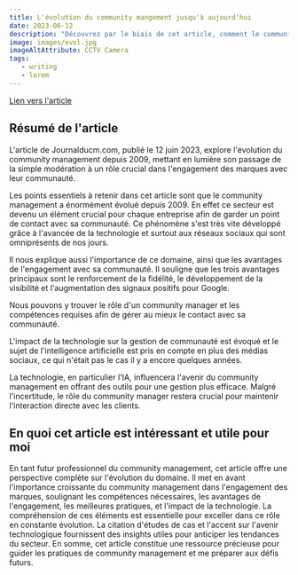 ```yaml
---
title: L'évolution du community mangement jusqu'à aujourd'hui
date: 2023-06-12
description: "Découvrez par le biais de cet article, comment le community management a évolué au cours des dernières années et à quel point il est fondamental et nécessaire de nos jours."
image: images/evol.jpg
imageAltAttribute: CCTV Camera
tags:
   - writing 
   - lorem 
---
```

[Lien vers l'article](https://www.journalducm.com/evolution-community-management-moderation-engagement/)
## Résumé de l'article

L'article de Journalducm.com, publié le 12 juin 2023, explore l'évolution du community management depuis 2009, mettant en lumière son passage de la simple modération à un rôle crucial dans l'engagement des marques avec leur communauté. 

Les points essentiels à retenir dans cet article sont que le community management a énormément évolué depuis 2009. En effet ce secteur est devenu un élément crucial pour chaque entreprise afin de garder un point de contact avec sa communauté. Ce phénomène s'est très vite développé grâce à l'avancée de la technologie et surtout aux réseaux sociaux qui sont omniprésents de nos jours.

Il nous explique aussi l'importance de ce domaine, ainsi que les avantages de l'engagement avec sa communauté. Il souligne que les trois avantages principaux sont le renforcement de la fidélité, le développement de la visibilité et l'augmentation des signaux positifs pour Google.

Nous pouvons y trouver le rôle d'un community manager et les compétences requises afin de gérer au mieux le contact avec sa communauté.

L'impact de la technologie sur la gestion de communauté est évoqué et le sujet de l'intelligence artificielle est pris en compte en plus des médias sociaux, ce qui n'était pas le cas il y a encore quelques années.

La technologie, en particulier l'IA, influencera l'avenir du community management en offrant des outils pour une gestion plus efficace. Malgré l'incertitude, le rôle du community manager restera crucial pour maintenir l'interaction directe avec les clients.

## En quoi cet article est intéressant et utile pour moi
En tant futur professionnel du community management, cet article offre une perspective complète sur l'évolution du domaine. Il met en avant l'importance croissante du community management dans l'engagement des marques, soulignant les compétences nécessaires, les avantages de l'engagement, les meilleures pratiques, et l'impact de la technologie. La compréhension de ces éléments est essentielle pour exceller dans ce rôle en constante évolution. La citation d'études de cas et l'accent sur l'avenir technologique fournissent des insights utiles pour anticiper les tendances du secteur. En somme, cet article constitue une ressource précieuse pour guider les pratiques de community management et me préparer aux défis futurs.

